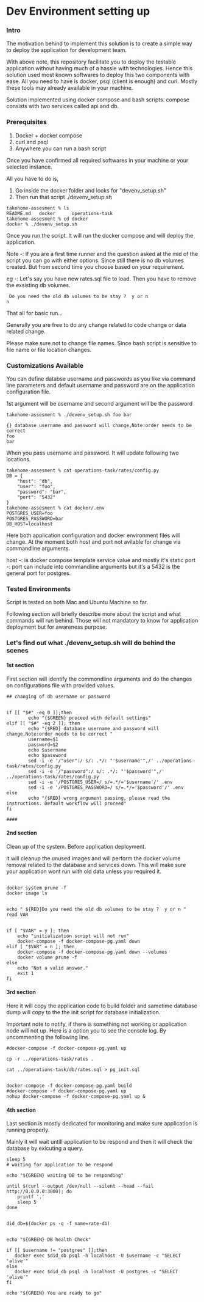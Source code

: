# Dev Environment setting up

<h3>Intro</h3>

The motivation behind to implement this solution is to create a simple way to deploy the application for development team. 

With above note, this repository facilitate you to deploy the testable application without having much of a hassle with technologies. Hence this solution used most known softwares to deploy this two components with ease. All you need to have is docker, psql (client is enough) and curl. Mostly these tools may already available in your machine.

Solution implemented using docker compose and bash scripts. compose consists with two services called api and db.

<h3> Prerequisites </h3>
 
 <ol>
  <li>Docker + docker compose</li>
  <li>curl and psql </li>
  <li>Anywhere you can run a bash script </li>
</ol>

Once you have confirmed all required softwares in your machine or your selected instance.

All you have to do is,

 <ol>
  <li>Go inside the docker folder and looks for "devenv_setup.sh" </li>
  <li>Then run that script ./devenv_setup.sh </li>
</ol>

```
takehome-assesment % ls
README.md	docker		operations-task
takehome-assesment % cd docker 
docker % ./devenv_setup.sh 
```
Once you run the script. It will run the docker compose and will deploy the application. 

Note -: If you are a first time runner and the question asked at the mid of the script you can go with either options. Since still there is no db volumes created.
But from second time you choose based on your requirement. 

eg -: Let's say you have new rates.sql file to load. Then you have to remove the exsisting db volumes.

```
 Do you need the old db volumes to be stay ?  y or n 
n
```

That all for basic run...

Generally you are free to do any change related to code change or data related change.

Please make sure not to change file names. Since bash script is sensitive to file name or file location changes.


<h3> Customizations Available </h3>

You can define databse username and passwords as you like via command line parameters and default username and password are on the application configuration file.

1st argument will be username and second argument will be the password

```
takehome-assesment % ./devenv_setup.sh foo bar

{} database username and password will change,Note:order needs to be correct 
foo
bar
```

When you pass username and password. It will update following two locations.

```
takehome-assesment % cat operations-task/rates/config.py
DB = {
    "host": "db",
    "user": "foo",
    "password": "bar",
    "port": "5432"
}
takehome-assesment % cat docker/.env
POSTGRES_USER=foo
POSTGRES_PASSWORD=bar
DB_HOST=localhost

```


Here both application configuration and docker environment files will change. At the moment both host and port not avilable for change via commandline arguments.

host -: is docker compose template service value and mostly it's static
port -: port can include into commandline arguments but it's a 5432 is the general port for postgres.

<h3> Tested Environments </h3>

Script is tested on both Mac and Ubuntu Machine so far.

Following section will briefly describe more about the script and what commands will run behind. Those will not mandatory to know for application deployment but for awareness purpose.

<h3> Let's find out what ./devenv_setup.sh will do behind the scenes </h3>


<h4> 1st section </h4>

First section will identify the commondline arguments and do the changes on configurations file with provided values.

```
## changing of db username or password


if [[ "$#" -eq 0 ]];then
        echo "{$GREEN} proceed with default settings"
elif [[ "$#" -eq 2 ]]; then
        echo "{$RED} database username and password will change,Note:order needs to be correct "
        username=$1
        password=$2
        echo $username
        echo $password
        sed -i -e '/"user":/ s/: .*/: "'$username'",/' ../operations-task/rates/config.py
        sed -i -e '/"password":/ s/: .*/: "'$password'",/' ../operations-task/rates/config.py
        sed -i -e '/POSTGRES_USER=/ s/=.*/='$username'/' .env
        sed -i -e '/POSTGRES_PASSWORD=/ s/=.*/='$password'/' .env
else
        echo "{$RED} wrong argument passing, please read the instructions. Default workflow will proceed"
fi

####
```
<h4> 2nd section </h4>

Clean up of the system. Before application deployment.

it will cleanup the unused images and will perform the docker volume removal related to the database and services down. This will make sure your application wont run with old data unless you required it.

```

docker system prune -f
docker image ls


echo " ${RED}Do you need the old db volumes to be stay ?  y or n "
read VAR


if [ "$VAR" = y ]; then
    echo "initialization script will not run"
    docker-compose -f docker-compose-pg.yaml down
elif [ "$VAR" = n ]; then
    docker-compose -f docker-compose-pg.yaml down --volumes
    docker volume prune -f
else
    echo "Not a valid answer."
    exit 1
fi
```

<h4> 3rd section </h4>

Here it will copy the application code to build folder and sametime database dump will copy to the the init script for database initialization. 

Important note to notify, if there is something not working or application node will not up. Here is a option you to see the console log. By uncommenting the following line. 

```
#docker-compose -f docker-compose-pg.yaml up
```



```
cp -r ../operations-task/rates .

cat ../operations-task/db/rates.sql > pg_init.sql


docker-compose -f docker-compose-pg.yaml build
#docker-compose -f docker-compose-pg.yaml up
nohup docker-compose -f docker-compose-pg.yaml up &
```

<h4> 4th section </h4>

Last section is mostly dedicated for monitoring and make sure application is running properly.

Mainly it will wait untill application to be respond and then it will check the database by exicuting a query. 

```
sleep 5
# waiting for application to be respond

echo "${GREEN} waiting DB to be responding"

until $(curl --output /dev/null --silent --head --fail http://0.0.0.0:3000); do
    printf '.'
    sleep 5
done


did_db=$(docker ps -q -f name=rate-db)


echo "${GREEN} DB health Check"

if [[ $username != "postgres" ]];then
   docker exec $did_db psql -h localhost -U $username -c "SELECT 'alive'"
else
   docker exec $did_db psql -h localhost -U postgres -c "SELECT 'alive'"
fi

echo "${GREEN} You are ready to go"
```


